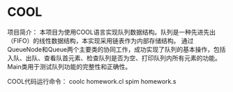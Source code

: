 # COOL
项目简介：
本项目为使用COOL语言实现队列数据结构。队列是一种先进先出（FIFO）的线性数据结构，本实现采用链表作为内部存储结构。
通过QueueNode和Queue两个主要类的协同工作，成功实现了队列的基本操作，包括入队、出队、查看队首元素、检查队列是否为空、打印队列内所有元素的功能。
Main类用于测试队列功能的完整性和正确性。

COOL代码运行命令：
coolc homework.cl
spim homework.s
